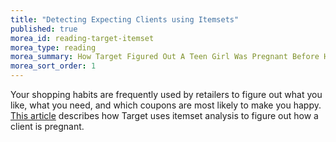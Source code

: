 ```yaml
---
title: "Detecting Expecting Clients using Itemsets" 
published: true
morea_id: reading-target-itemset
morea_type: reading
morea_summary: How Target Figured Out A Teen Girl Was Pregnant Before Her Father Did
morea_sort_order: 1
---
```


Your shopping habits are frequently used by retailers to figure out what you like, what you need, and which coupons are most likely to make you happy. 
[This article](https://www.forbes.com/sites/kashmirhill/2012/02/16/how-target-figured-out-a-teen-girl-was-pregnant-before-her-father-did/?sh=30983c056668) describes how Target uses itemset analysis to figure out how a client is pregnant.